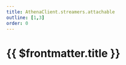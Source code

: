 ```yaml
---
title: AthenaClient.streamers.attachable
outline: [1,3]
order: 0
---
```


# {{ $frontmatter.title }}

